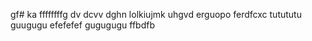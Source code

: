 gf# ka
ffffffffg
dv dcvv
dghn
lolkiujmk
uhgvd
erguopo
ferdfcxc
tutututu
guugugu
efefefef
gugugugu
ffbdfb
